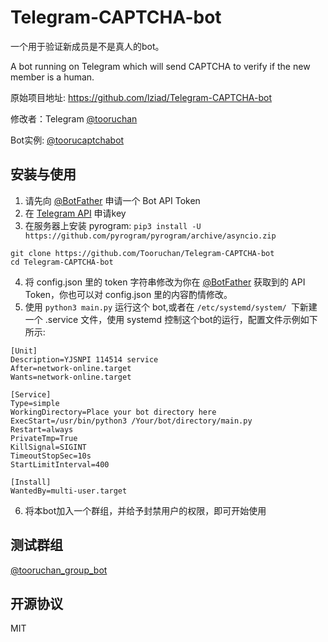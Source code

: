 # Telegram-CAPTCHA-bot

一个用于验证新成员是不是真人的bot。

A bot running on Telegram which will send CAPTCHA to verify if the new member is a human.

原始项目地址: https://github.com/lziad/Telegram-CAPTCHA-bot

修改者：Telegram [@tooruchan](https://t.me/tooruchan)

Bot实例: [@toorucaptchabot](https://t.me/toorucaptchabot)

## 安装与使用

1. 请先向 [@BotFather](https://t.me/botfather) 申请一个 Bot API Token
2. 在 [Telegram API](https://core.telegram.org/api/obtaining_api_id) 申请key
3. 在服务器上安装 pyrogram: 
`pip3 install -U https://github.com/pyrogram/pyrogram/archive/asyncio.zip`
``` 
git clone https://github.com/Tooruchan/Telegram-CAPTCHA-bot 
cd Telegram-CAPTCHA-bot
```
4. 将 config.json 里的 token 字符串修改为你在 [@BotFather](https://t.me/botfather) 获取到的 API Token，你也可以对 config.json 里的内容酌情修改。
5. 使用 `python3 main.py` 运行这个 bot,或者在 `/etc/systemd/system/ `下新建一个 .service 文件，使用 systemd 控制这个bot的运行，配置文件示例如下所示:
```
[Unit]
Description=YJSNPI 114514 service
After=network-online.target
Wants=network-online.target

[Service]
Type=simple
WorkingDirectory=Place your bot directory here
ExecStart=/usr/bin/python3 /Your/bot/directory/main.py
Restart=always
PrivateTmp=True
KillSignal=SIGINT
TimeoutStopSec=10s
StartLimitInterval=400

[Install]
WantedBy=multi-user.target
```
6. 将本bot加入一个群组，并给予封禁用户的权限，即可开始使用
## 测试群组
[@tooruchan_group_bot](https://t.me/tooruchan_group_bot)

## 开源协议
MIT



